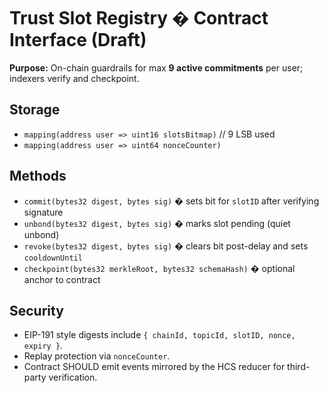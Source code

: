 # Trust Slot Registry � Contract Interface (Draft)

**Purpose:** On-chain guardrails for max **9 active commitments** per user; indexers verify and checkpoint.

## Storage
- `mapping(address user => uint16 slotsBitmap)`  // 9 LSB used
- `mapping(address user => uint64 nonceCounter)`

## Methods
- `commit(bytes32 digest, bytes sig)` � sets bit for `slotID` after verifying signature
- `unbond(bytes32 digest, bytes sig)` � marks slot pending (quiet unbond)
- `revoke(bytes32 digest, bytes sig)` � clears bit post-delay and sets `cooldownUntil`
- `checkpoint(bytes32 merkleRoot, bytes32 schemaHash)` � optional anchor to contract

## Security
- EIP-191 style digests include `{ chainId, topicId, slotID, nonce, expiry }`.
- Replay protection via `nonceCounter`.
- Contract SHOULD emit events mirrored by the HCS reducer for third-party verification.

